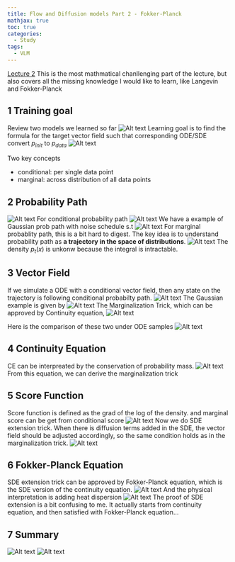 ```yaml
---
title: Flow and Diffusion models Part 2 - Fokker-Planck
mathjax: true
toc: true
categories:
  - Study
tags:
  - VLM
---
```


[Lecture 2](https://www.youtube.com/watch?v=VDnM5D6wXio&t)
This is the most mathmatical chanllenging part of the lecture, but also covers all the missing knowledge I would like to learn, like Langevin and Fokker-Planck

## 1 Training goal
Review two models we learned so far
![Alt text](/code23/assets/images/2025/25-08-26-diffusion_files/2models.png)
Learning goal is to find the formula for the target vector field such that corresponding ODE/SDE convert $p_{init}$ to $p_{data}$
![Alt text](/code23/assets/images/2025/25-08-26-diffusion_files/traininggoal.png)

Two key concepts
- conditional: per single data point
- marginal: across distribution of all data points

## 2 Probability Path
![Alt text](/code23/assets/images/2025/25-08-26-diffusion_files/probpath.png)
For conditional probability path
![Alt text](/code23/assets/images/2025/25-08-26-diffusion_files/cpp.png)
We have a example of Gaussian prob path with noise schedule s.t
![Alt text](/code23/assets/images/2025/25-08-26-diffusion_files/gpp.png)
For marginal probablity path, this is a bit hard to digest. The key idea is to understand probability path as **a trajectory in the space of distributions**. 
![Alt text](/code23/assets/images/2025/25-08-26-diffusion_files/mpp.png)
The density $p_t(x)$ is unkonw because the integral is intractable.

## 3 Vector Field
If we simulate a ODE with a conditional vector field, then any state on the trajectory is following conditional probabilty path. 
![Alt text](/code23/assets/images/2025/25-08-26-diffusion_files/cvf.png)
The Gaussian example is given by 
![Alt text](/code23/assets/images/2025/25-08-26-diffusion_files/gvf.png)
The Marginalization Trick, which can be approved by Continuity equation, 
![Alt text](/code23/assets/images/2025/25-08-26-diffusion_files/mvf.png)

Here is the comparison of these two under ODE samples
![Alt text](/code23/assets/images/2025/25-08-26-diffusion_files/odesamples.png)

## 4 Continuity Equation
CE can be interpreated by the conservation of probability mass. 
![Alt text](/code23/assets/images/2025/25-08-26-diffusion_files/ce.png)
From this equation, we can derive the marginalization trick

## 5 Score Function
Score function is defined as the grad of the log of the density.
and marginal score can be get from conditional score
![Alt text](/code23/assets/images/2025/25-08-26-diffusion_files/score.png)
Now we do SDE extension trick. When there is diffusion terms added in the SDE, the vector field should be adjusted accordingly, so the same condition holds as in the marginalization trick.
![Alt text](/code23/assets/images/2025/25-08-26-diffusion_files/sdeex.png)

## 6 Fokker-Planck Equation
SDE extension trick can be approved by Fokker-Planck equation, which is the SDE version of the continuity equation.
![Alt text](/code23/assets/images/2025/25-08-26-diffusion_files/fpe.png)
And the physical interpretation is adding heat dispersion
![Alt text](/code23/assets/images/2025/25-08-26-diffusion_files/heat.png)
The proof of SDE extension is a bit confusing to me. It actually starts from continuity equation, and then satisfied with Fokker-Planck equation... 

## 7 Summary
![Alt text](/code23/assets/images/2025/25-08-26-diffusion_files/s1.png)
![Alt text](/code23/assets/images/2025/25-08-26-diffusion_files/s2.png)
